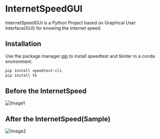 # InternetSpeedGUI

 InternetSpeedGUI is a Python Project based on Graphical User Interface(GUI) for knowing the internet speed.

## Installation

Use the package manager [pip](https://pip.pypa.io/en/stable/) to install speedtest and tkinter in a conda environment.

```bash
pip install speedtest-cli
pip install tk
```
## Before the InternetSpeed
![Image1](https://user-images.githubusercontent.com/92160667/173101507-4b984dac-5f2e-4729-a736-744bf4e93df1.png)

## After the InternetSpeed(Sample)

![Image2](https://user-images.githubusercontent.com/92160667/173101802-00316118-2afa-4ff0-9c2e-a4c456d1703e.png)
